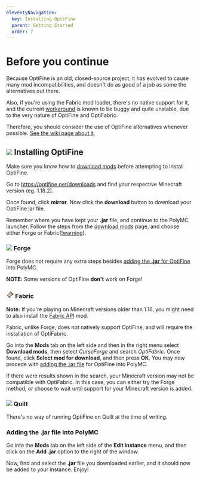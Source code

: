 ```yaml
---
eleventyNavigation:
  key: Installing OptiFine
  parent: Getting Started
  order: 7
---
```

# Before you continue

Because OptiFine is an old, closed-source project, it has evolved to cause many mod incompatibilities, and doesn't do as good of a job as some the alternatives out there.

Also, if you're using the Fabric mod loader, there's no native support for it, and the current [workaround](#fabric) is known to be buggy and quite unstable, due to the very nature of OptiFine and OptiFabric.

Therefore, you should consider the use of OptiFine alternatives whenever possible. [See the wiki page about it](../install-of-alternatives).

## <img src="https://www.optifine.net/favicon.ico" height="20" /> Installing OptiFine

Make sure you know how to [download mods](../download-mods) before attempting to install OptiFine.

Go to <https://optifine.net/downloads> and find your respective Minecraft version (eg. 1.18.2).

Once found, click **mirror**. Now click the **download** button to download your OptiFine jar file.

Remember where you have kept your **.jar** file, and continue to the PolyMC launcher. Follow the steps from the [download mods](../download-mods) page, and choose either Forge or Fabric([!warning](#fabric)).

### <img src="https://avatars0.githubusercontent.com/u/1390178?s=400&v=4" height="20"> Forge

Forge does not require any extra steps besides [adding the **.jar** for OptiFine](#adding-the-.jar-file-into-polymc) into PolyMC.

**NOTE:** Some versions of OptiFine **don't** work on Forge!

### <img src="https://raw.githubusercontent.com/FabricMC/community/main/media/unascribed/png/fabric.png" height="20"> Fabric

**Note:** If you're playing on Minecraft versions older than 1.16, you might need to also install the [Fabric API](../download-mods/#fabric) mod.

Fabric, unlike Forge, does not natively support OptiFine, and will require the installation of OptiFabric.

Go into the **Mods** tab on the left side and then in the right menu select **Download mods**, then select *CurseForge* and search *OptiFabric*. Once found, click **Select mod for download**, and then press **OK**. You may now procede with [adding the .jar file](#adding-the-.jar-file-into-polymc) for OptiFine into PolyMC.

If there were results shown in the search, your Minecraft version may not be compatible with OptiFabric. In this case, you can either try the Forge method, or choose to wait until support for your Minecraft version is added.

### <img src="https://raw.githubusercontent.com/QuiltMC/art/master/brand/svg/quilt_logo_dark.svg" height="20"> Quilt

There's no way of running OptiFine on Quilt at the time of writing.

### Adding the .jar file into PolyMC

Go into the **Mods** tab on the left side of the **Edit Instance** menu, and then click on the **Add .jar** option to the right of the window.

Now, find and select the **.jar** file you downloaded earlier, and it should now be added to your instance. Enjoy!
